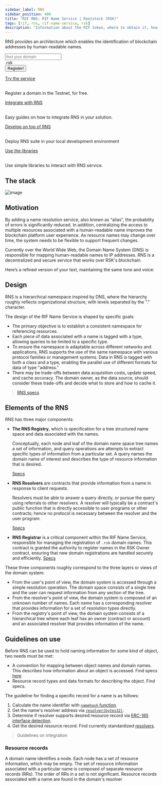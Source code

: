 ```yaml
---
sidebar_label: RNS
sidebar_position: 400
title: "RIF RNS: RIF Name Service | Rootstock (RSK)"
tags: [rif, rns, rif-name-service, rsk]
description: "Information about the RIF token, where to obtain it, how to transfer it, and technical details on its token standard"
---
```


RNS provides an architecture which enables the identification of blockchain addresses by human-readable names.

<form class="form" id="frm-rns-search">
  <div class="form-group">
    <div class="input-group">
      <input type="text" id="txt-rns-name" class="form-control" placeholder="find your domain" />
      <div class="input-group-append">
        <span class="input-group-text">.rsk</span>
      </div>
      <div class="input-group-append">
        <button class="btn btn-rns-register">Register!</button>
      </div>
    </div>
  </div>
</form>

<div class="container the-stack">
  <div class="row rif_blue_text">
    <div class="col">
      <div class="rns-index-box">
        <a href="try-rns">Try the service</a>
        <br />
        <br />
        <p>Register a domain in the Testnet, for free.</p>
      </div>
    </div>
    <div class="col">
      <div class="rns-index-box">
        <a href="./integrate">Integrate with RNS</a>
        <br />
        <br />
        <p>Easy guides on how to integrate RNS in your solution.</p>
      </div>
    </div>
  </div>
  <div class="row rif_blue_text">
    <div class="col">
      <div class="rns-index-box">
        <a href="run-locally">Develop on top of RNS</a>
        <br />
        <br />
        <p>Deploy RNS suite in your local development environment</p>
      </div>
    </div>
    <div class="col">
      <div class="rns-index-box">
        <a href="libs">Use the libraries</a>
        <br />
        <br />
        <p>Use simple libraries to interact with RNS service.</p>
      </div>
    </div>
  </div>
</div>

## The stack

![image](/img/rif/rns/theStack.png)

## Motivation

By adding a name resolution service, also known as “alias”, the probability of errors is significantly reduced. In addition, centralizing the access to multiple resources associated with a human-readable name improves the blockchain platform user experience. As resource names may change over time, the system needs to be flexible to support frequent changes.

Currently over the World Wide Web, the Domain Name System (DNS) is responsible for mapping human-readable names to IP addresses. RNS is a decentralized and secure service that works over RSK's blockchain.

Here’s a refined version of your text, maintaining the same tone and voice:


## Design

RNS is a hierarchical namespace inspired by DNS, where the hierarchy roughly reflects organizational structure, with levels separated by the "." character.

The design of the RIF Name Service is shaped by specific goals:

- The primary objective is to establish a consistent namespace for referencing resources.
- Each piece of data associated with a name is tagged with a type, allowing queries to be limited to a specific type.
- To ensure the namespace is adaptable across different networks and applications, RNS supports the use of the same namespace with various protocol families or management systems. Data in RNS is tagged with both a class and a type, enabling the parallel use of different formats for data of type "address."
- There may be trade-offs between data acquisition costs, update speed, and cache accuracy. The domain owner, as the data source, should consider these trade-offs and decide what to store and how to cache it.

> [RNS specs](./specs)


## Elements of the RNS

RNS has three major components:

- **The RNS Registry**, which is specification for a tree structured name space and data associated with the names.

  Conceptually, each node and leaf of the domain name space tree names a set of information, and query operations are attempts to extract specific types of information from a particular set. A query names the domain name of interest and describes the type of resource information that is desired.

  [Specs](./specs/registry)

- **RNS Resolvers** are contracts that provide information from a name in response to client requests.

  Resolvers must be able to answer a query directly, or pursue the query using referrals to other resolvers. A resolver will typically be a contract's public function that is directly accessible to user programs or other contracts; hence no protocol is necessary between the resolver and the user program.

  [Specs](./specs/resolver)

- **RNS Registrar** is a critical component within the RIF Name Service, responsible for managing the registration of `.rsk` domain names. This contract is granted the authority to register names in the RSK Owner contract, ensuring that new domain registrations are handled securely and efficiently.
[Specs](./specs/registrar)

These three components roughly correspond to the three layers or views of the domain system:
- From the user's point of view, the domain system is accessed through a simple resolution operation. The domain space consists of a single tree and the user can request information from any section of the tree.
- From the resolver's point of view, the domain system is composed of an unknown number of names. Each name has a corresponding resolver that provides information for a set of resolution types directly.
- From the registry's point of view, the domain system consists of a hierarchical tree where each leaf has an owner (contract or account) and an associated resolver that provides information of the name.


## Guidelines on use

Before RNS can be used to hold naming information for some kind of object, two needs must be met:
- A convention for mapping between object names and domain names. This describes how information about an object is accessed. Find specs [here](specs#name-mapping-convention)
- Resource record types and data formats for describing the object. Find specs.

The guideline for finding a specific record for a name is as follows:
1. Calculate the name identifier with [`namehash` function](specs#name-mapping-convention).
2. Get the name's resolver address via [`resolver(bytes32)`](specs/registry#AcessFunctions).
3. Determine if resolver supports desired resource record via [ERC-165 interface detection](https://eips.ethereum.org/EIPS/eip-165).
4. Get the desired resource record. Find currently standardized [resolvers](./specs/resolver).

> Guidelines on integration

### Resource records

A domain name identifies a node. Each node has a set of resource information, which may be empty. The set of resource information associated with a particular name is composed of separate resource records (RRs). The order of RRs in a set is not significant. Resource records associated with a name are found in the domain's resolver
